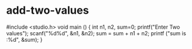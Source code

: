 # add-two-values
#include <studio.h>
void main ()
{
    int n1, n2, sum=0;
    printf("Enter Two values");
    scanf("%d%d", &n1, &n2);
    sum = sum + n1 + n2;
    printf ("sum is :%d", &sum);
}

